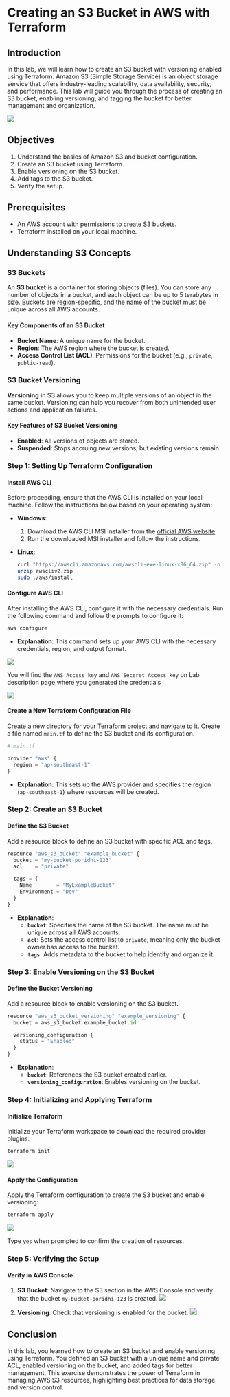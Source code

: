 # Creating an S3 Bucket in AWS with Terraform

## Introduction

In this lab, we will learn how to create an S3 bucket with versioning enabled using Terraform. Amazon S3 (Simple Storage Service) is an object storage service that offers industry-leading scalability, data availability, security, and performance. This lab will guide you through the process of creating an S3 bucket, enabling versioning, and tagging the bucket for better management and organization.

![](./images/2.png)

## Objectives

1. Understand the basics of Amazon S3 and bucket configuration.
2. Create an S3 bucket using Terraform.
3. Enable versioning on the S3 bucket.
4. Add tags to the S3 bucket.
5. Verify the setup.

## Prerequisites

- An AWS account with permissions to create S3 buckets.
- Terraform installed on your local machine.

## Understanding S3 Concepts

### S3 Buckets

An **S3 bucket** is a container for storing objects (files). You can store any number of objects in a bucket, and each object can be up to 5 terabytes in size. Buckets are region-specific, and the name of the bucket must be unique across all AWS accounts.

#### Key Components of an S3 Bucket

- **Bucket Name**: A unique name for the bucket.
- **Region**: The AWS region where the bucket is created.
- **Access Control List (ACL)**: Permissions for the bucket (e.g., `private`, `public-read`).

### S3 Bucket Versioning

**Versioning** in S3 allows you to keep multiple versions of an object in the same bucket. Versioning can help you recover from both unintended user actions and application failures.

#### Key Features of S3 Bucket Versioning

- **Enabled**: All versions of objects are stored.
- **Suspended**: Stops accruing new versions, but existing versions remain.

### Step 1: Setting Up Terraform Configuration

#### Install AWS CLI

Before proceeding, ensure that the AWS CLI is installed on your local machine. Follow the instructions below based on your operating system:

- **Windows**:
  1. Download the AWS CLI MSI installer from the [official AWS website](https://aws.amazon.com/cli/).
  2. Run the downloaded MSI installer and follow the instructions.

- **Linux**:
  ```sh
  curl "https://awscli.amazonaws.com/awscli-exe-linux-x86_64.zip" -o "awscliv2.zip"
  unzip awscliv2.zip
  sudo ./aws/install
  ```

#### Configure AWS CLI

After installing the AWS CLI, configure it with the necessary credentials. Run the following command and follow the prompts to configure it:

```sh
aws configure
```

- **Explanation**: This command sets up your AWS CLI with the necessary credentials, region, and output format.

![](./images/5.png)

You will find the `AWS Access key` and `AWS Seceret Access key` on Lab description page,where you generated the credentials

![](./images/6.png)

#### Create a New Terraform Configuration File

Create a new directory for your Terraform project and navigate to it. Create a file named `main.tf` to define the S3 bucket and its configuration.

```py
# main.tf

provider "aws" {
  region = "ap-southeast-1"
}
```

- **Explanation**: This sets up the AWS provider and specifies the region (`ap-southeast-1`) where resources will be created.

### Step 2: Create an S3 Bucket

#### Define the S3 Bucket

Add a resource block to define an S3 bucket with specific ACL and tags.

```py
resource "aws_s3_bucket" "example_bucket" {
  bucket = "my-bucket-poridhi-123"
  acl    = "private"

  tags = {
    Name        = "MyExampleBucket"
    Environment = "Dev"
  }
}
```

- **Explanation**:
  - **`bucket`**: Specifies the name of the S3 bucket. The name must be unique across all AWS accounts.
  - **`acl`**: Sets the access control list to `private`, meaning only the bucket owner has access to the bucket.
  - **`tags`**: Adds metadata to the bucket to help identify and organize it.

### Step 3: Enable Versioning on the S3 Bucket

#### Define the Bucket Versioning

Add a resource block to enable versioning on the S3 bucket.

```py
resource "aws_s3_bucket_versioning" "example_versioning" {
  bucket = aws_s3_bucket.example_bucket.id

  versioning_configuration {
    status = "Enabled"
  }
}
```

- **Explanation**:
  - **`bucket`**: References the S3 bucket created earlier.
  - **`versioning_configuration`**: Enables versioning on the bucket.

### Step 4: Initializing and Applying Terraform

#### Initialize Terraform

Initialize your Terraform workspace to download the required provider plugins:

```sh
terraform init
```

![](./images/1.png)

#### Apply the Configuration

Apply the Terraform configuration to create the S3 bucket and enable versioning:

```sh
terraform apply
```
![](./images/3.png)

Type `yes` when prompted to confirm the creation of resources.

### Step 5: Verifying the Setup

#### Verify in AWS Console

1. **S3 Bucket**: Navigate to the S3 section in the AWS Console and verify that the bucket `my-bucket-poridhi-123` is created.
![](./images/7.png)

2. **Versioning**: Check that versioning is enabled for the bucket.
![](./images/8.png)

## Conclusion

In this lab, you learned how to create an S3 bucket and enable versioning using Terraform. You defined an S3 bucket with a unique name and private ACL, enabled versioning on the bucket, and added tags for better management. This exercise demonstrates the power of Terraform in managing AWS S3 resources, highlighting best practices for data storage and version control.